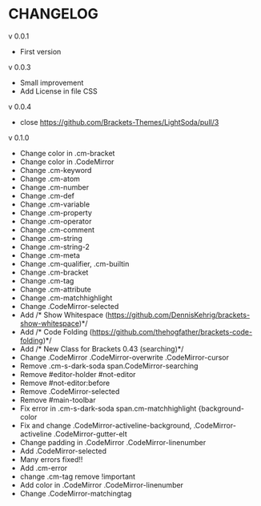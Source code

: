 # CHANGELOG

v 0.0.1

* First version

v 0.0.3

* Small improvement
* Add License in file CSS

v 0.0.4

* close https://github.com/Brackets-Themes/LightSoda/pull/3

v 0.1.0

* Change color in .cm-bracket
* Change color in .CodeMirror 
* Change .cm-keyword 
* Change .cm-atom 
* Change .cm-number
* Change .cm-def 
* Change .cm-variable 
* Change .cm-property 
* Change .cm-operator 
* Change .cm-comment 
* Change .cm-string 
* Change .cm-string-2 
* Change .cm-meta 
* Change .cm-qualifier, .cm-builtin 
* Change .cm-bracket 
* Change .cm-tag 
* Change .cm-attribute
* Change .cm-matchhighlight 
* Change .CodeMirror-selected
* Add /* Show Whitespace (https://github.com/DennisKehrig/brackets-show-whitespace)*/
* Add /* Code Folding (https://github.com/thehogfather/brackets-code-folding)*/
* Add /* New Class for Brackets 0.43 (searching)*/
* Change .CodeMirror .CodeMirror-overwrite .CodeMirror-cursor
* Remove .cm-s-dark-soda span.CodeMirror-searching
* Remove #editor-holder #not-editor
* Remove #not-editor:before
* Remove .CodeMirror-selected 
* Remove #main-toolbar
* Fix error in .cm-s-dark-soda span.cm-matchhighlight {background-color
* Fix and change .CodeMirror-activeline-background, .CodeMirror-activeline .CodeMirror-gutter-elt
* Change padding in .CodeMirror .CodeMirror-linenumber
* Add .CodeMirror-selected
* Many errors fixed!!
* Add .cm-error
* change .cm-tag remove !important
* Add color in .CodeMirror .CodeMirror-linenumber
* Change .CodeMirror-matchingtag